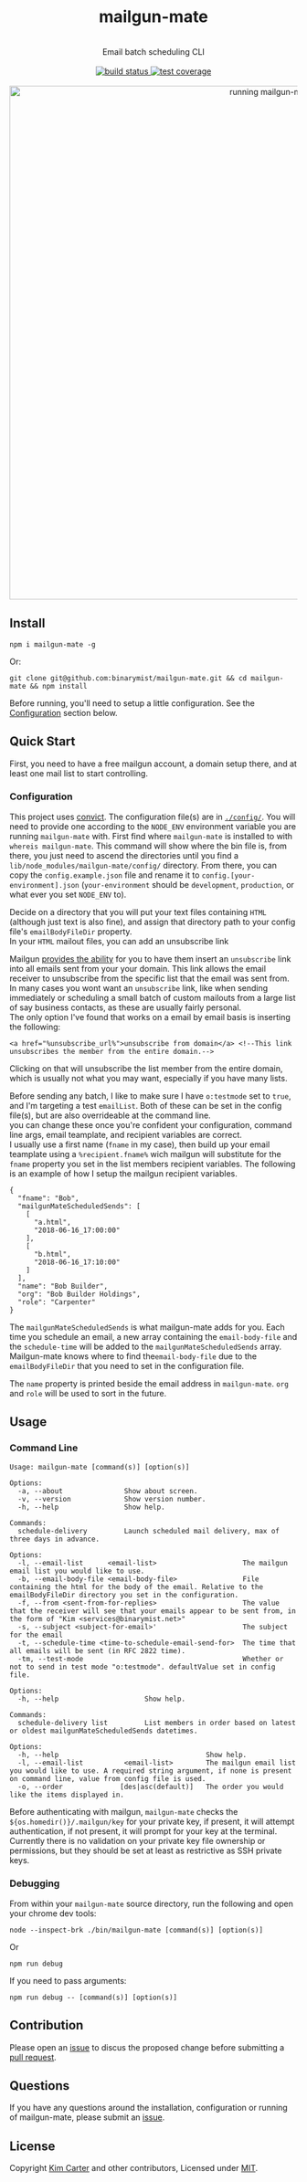 <div align="center">
  <h1>mailgun-mate</h1><br/>
    Email batch scheduling CLI
  <br/><br/>

  <a href="https://travis-ci.org/binarymist/mailgun-mate" title="build status">
     <img src="https://api.travis-ci.org/binarymist/mailgun-mate.png" alt="build status">
  </a>

  <a href="https://github.com/binarymist/mailgun-mate/blob/master/LICENSE" title="license">
     <img src="https://img.shields.io/badge/license-MIT-green.svg" alt="test coverage">
  </a>
  <br/><br/>
  <a href="https://user-images.githubusercontent.com/2862029/48294186-aa449600-e4e7-11e8-8c0e-418ff56adc8a.gif" title="mailgun-mate">
    <img width=900px src="https://user-images.githubusercontent.com/2862029/48294186-aa449600-e4e7-11e8-8c0e-418ff56adc8a.gif" alt="running mailgun-mate">
  </a>

<br/>
</div>

## Install

```
npm i mailgun-mate -g
```
Or:

```
git clone git@github.com:binarymist/mailgun-mate.git && cd mailgun-mate && npm install
```
Before running, you'll need to setup a little configuration. See the [Configuration](#configuration) section below.


## Quick Start

First, you need to have a free mailgun account, a domain setup there, and at least one mail list to start controlling.

### Configuration

This project uses [convict](https://github.com/mozilla/node-convict). The configuration file(s) are in [`./config/`](https://github.com/binarymist/mailgun-mate/tree/master/config). You will need to provide one according to the `NODE_ENV` environment variable you are running `mailgun-mate` with. First find where `mailgun-mate` is installed to with `whereis mailgun-mate`. This command will show where the bin file is, from there, you just need to ascend the directories until you find a `lib/node_modules/mailgun-mate/config/` directory. From there, you can copy the `config.example.json` file and rename it to `config.[your-environment].json` (`your-environment` should be `development`, `production`, or what ever you set `NODE_ENV` to).



Decide on a directory that you will put your text files containing `HTML` (although just text is also fine), and assign that directory path to your config file's `emailBodyFileDir` property.  
In your `HTML` mailout files, you can add an unsubscribe link 

Mailgun [provides the ability](https://app.mailgun.com/app/domains/mailgun.yourdomain.com) for you to have them insert an `unsubscribe` link into all emails sent from your your domain. This link allows the email receiver to unsubscribe from the specific list that the email was sent from.  
In many cases you wont want an `unsubscribe` link, like when sending immediately or scheduling a small batch of custom mailouts from a large list of say business contacts, as these are usually fairly personal.  
The only option I've found that works on a email by email basis is inserting the following:

```
<a href="%unsubscribe_url%">unsubscribe from domain</a> <!--This link unsubscribes the member from the entire domain.-->
```

Clicking on that will unsubscribe the list member from the entire domain, which is usually not what you may want, especially if you have many lists.

Before sending any batch, I like to make sure I have `o:testmode` set to `true`, and I'm targeting a test `emailList`. Both of these can be set in the config file(s), but are also overrideable at the command line.  
you can change these once you're confident your configuration, command line args, email teamplate, and recipient variables are correct.  
I usually use a first name (`fname` in my case), then build up your email teamplate using a `%recipient.fname%` wich mailgun will substitute for the `fname` property you set in the list members recipient variables. The following is an example of how I setup the mailgun recipient variables.

```
{
  "fname": "Bob",
  "mailgunMateScheduledSends": [
    [
      "a.html",
      "2018-06-16_17:00:00"
    ],
    [
      "b.html",
      "2018-06-16_17:10:00"
    ]
  ],
  "name": "Bob Builder",
  "org": "Bob Builder Holdings",
  "role": "Carpenter"
}
```

The `mailgunMateScheduledSends` is what mailgun-mate adds for you. Each time you schedule an email, a new array containing the `email-body-file` and the `schedule-time` will be added to the `mailgunMateScheduledSends` array. Mailgun-mate knows where to find the`email-body-file` due to the `emailBodyFileDir` that you need to set in the configuration file.

The `name` property is printed beside the email address in `mailgun-mate`. `org` and `role` will be used to sort in the future.


## Usage

### Command Line

```
Usage: mailgun-mate [command(s)] [option(s)]

Options:
  -a, --about               Show about screen.
  -v, --version             Show version number.
  -h, --help                Show help.

Commands:
  schedule-delivery         Launch scheduled mail delivery, max of three days in advance.

Options:
  -l, --email-list      <email-list>                     The mailgun email list you would like to use.
  -b, --email-body-file <email-body-file>                File containing the html for the body of the email. Relative to the emailBodyFileDir directory you set in the configuration.
  -f, --from <sent-from-for-replies>                     The value that the receiver will see that your emails appear to be sent from, in the form of "Kim <services@binarymist.net>"
  -s, --subject <subject-for-email>'                     The subject for the email
  -t, --schedule-time <time-to-schedule-email-send-for>  The time that all emails will be sent (in RFC 2822 time).
  -tm, --test-mode                                       Whether or not to send in test mode "o:testmode". defaultValue set in config file.

Options:
  -h, --help                     Show help.

Commands:
  schedule-delivery list         List members in order based on latest or oldest mailgunMateScheduledSends datetimes.

Options:
  -h, --help                                    Show help.
  -l, --email-list          <email-list>        The mailgun email list you would like to use. A required string argument, if none is present on command line, value from config file is used.
  -o, --order              [des|asc(default)]   The order you would like the items displayed in.
```

Before authenticating with mailgun, `mailgun-mate` checks the `${os.homedir()}/.mailgun/key` for your private key, if present, it will attempt authentication, if not present, it will prompt for your key at the terminal. Currently there is no validation on your private key file ownership or permissions, but they should be set at least as restrictive as SSH private keys.

### Debugging

From within your `mailgun-mate` source directory, run the following and open your chrome dev tools:

```
node --inspect-brk ./bin/mailgun-mate [command(s)] [option(s)]
```

Or

```
npm run debug
```

If you need to pass arguments:

```
npm run debug -- [command(s)] [option(s)]
```

## Contribution

Please open an [issue](https://github.com/binarymist/mailgun-mate/issues) to discus the proposed change before submitting a [pull request](https://github.com/binarymist/mailgun-mate/pulls).

## Questions

If you have any questions around the installation, configuration or running of mailgun-mate, please submit an [issue](https://github.com/binarymist/mailgun-mate/issues).

## License

Copyright [Kim Carter](https://github.com/binarymist) and other contributors, Licensed under [MIT](./LICENSE).

[mailgun-js]: https://github.com/bojand/mailgun-js

